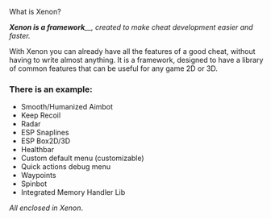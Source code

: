 What is Xenon?

_**Xenon is a framework**__, created to make cheat development easier and faster._

With Xenon you can already have all the features of a good cheat, without having to write almost anything. It is a framework, designed to have a library of common features that can be useful for any game 2D or 3D.


### There is an example:

- Smooth/Humanized Aimbot 
- Keep Recoil
- Radar
- ESP Snaplines
- ESP Box2D/3D
- Healthbar
- Custom default menu (customizable)
- Quick actions debug menu
- Waypoints
- Spinbot
- Integrated Memory Handler Lib

_All enclosed in Xenon_.